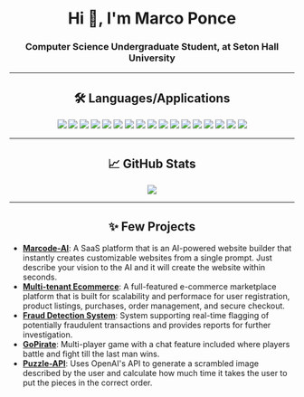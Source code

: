 <h1 align="center">Hi 👋, I'm Marco Ponce</h1>
<h3 align="center">Computer Science Undergraduate Student, at Seton Hall University</h3>

---

<h2 align="center"> 🛠️ Languages/Applications </h2>
<p align="center">
  <img src="https://img.shields.io/badge/Code-Racket-informational?style=for-the-badge&logo=racket&color=9F1D20" />
  <img src="https://img.shields.io/badge/Code-Java-informational?style=for-the-badge&logo=openjdk&color=ED8B00" />
  <img src="https://img.shields.io/badge/Code-Python-informational?style=for-the-badge&logo=python&color=3776AB" />
  <img src="https://img.shields.io/badge/Code-SQL-informational?style=for-the-badge&logo=mysql&color=336791" />
  <img src="https://img.shields.io/badge/Code-Javascript-informational?style=for-the-badge&logo=javascript&color=F7DF1E" />
  <img src="https://img.shields.io/badge/Code-Typescript-informational?style=for-the-badge&logo=typescript&color=3178C6" />
  <img src="https://img.shields.io/badge/Code-HTML-informational?style=for-the-badge&logo=html5&color=E34F26" />
  <img src="https://img.shields.io/badge/Code-CSS-informational?style=for-the-badge&logo=css3&color=1572B6" />
  <img src="https://img.shields.io/badge/Tools-React.js-informational?style=for-the-badge&logo=react&color=61DAFB" />
  <img src="https://img.shields.io/badge/Tools-Next.js-informational?style=for-the-badge&logo=next.js&color=000000" />
  <img src="https://img.shields.io/badge/Tools-TailwindCSS-informational?style=for-the-badge&logo=tailwind-css&color=06B6D4" />
  <img src="https://img.shields.io/badge/Tools-Docker-informational?style=for-the-badge&logo=docker&color=2496ED" />
  <img src="https://img.shields.io/badge/Tools-FastAPI-informational?style=for-the-badge&logo=fastapi&color=008080" />
  <img src="https://img.shields.io/badge/Tools-AWS-informational?style=for-the-badge&logo=amazon-aws&color=232F3E" />
  <img src="https://img.shields.io/badge/Tools-Azure-informational?style=for-the-badge&logo=microsoft-azure&color=0078D4" />
  <img src="https://img.shields.io/badge/OS-Linux-informational?style=for-the-badge&logo=linux&color=000000" />
  <img src="https://img.shields.io/badge/OS-Windows%2010/11-informational?style=for-the-badge&logo=windows&color=0078D6" />
</p>
 
---

<h2 align="center"> 📈 GitHub Stats</h2>
<p align="center">
  <img src="https://github-readme-stats-new-poncema4s-projects.vercel.app/api/top-langs/?username=poncema4&theme=tokyonight&count-private=true"/>
</p>

---
 
<h2 align="center">✨ Few Projects</h2>

- **[Marcode-AI](https://github.com/poncema4/Marcode-AI)**: A SaaS platform that is an AI-powered website builder that instantly creates customizable websites from a single prompt. Just describe your vision to the AI and it will create the website within seconds.
- **[Multi-tenant Ecommerce](https://github.com/poncema4/multitenant-ecommerce)**: A full-featured e-commerce marketplace platform that is built for scalability and performace for user registration, product listings, purchases, order management, and secure checkout.
- **[Fraud Detection System](https://github.com/poncema4/Fraud-Detection-System)**: System supporting real-time flagging of potentially fraudulent transactions and provides reports for further investigation.
- **[GoPirate](https://github.com/poncema4/GoPirate)**: Multi-player game with a chat feature included where players battle and fight till the last man wins.
- **[Puzzle-API](https://github.com/poncema4/Puzzle-API)**: Uses OpenAI's API to generate a scrambled image described by the user and calculate how much time it takes the user to put the pieces in the correct order.
